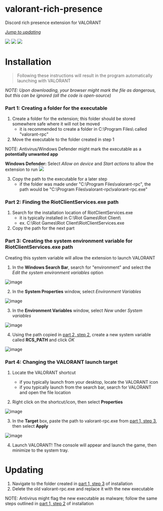 # valorant-rich-presence

Discord rich presence extension for VALORANT

[*Jump to updating*](https://github.com/colinhartigan/valorant-rich-presence/blob/main/README.md#updating)

![](https://media.discordapp.net/attachments/357677064507228171/815690033842880552/unknown.png)
![](https://media.discordapp.net/attachments/357677064507228171/815690322591613008/unknown.png)
![](https://media.discordapp.net/attachments/357677064507228171/815690580386381834/unknown.png)

# Installation
> Following these instructions will result in the program automatically launching with VALORANT

*NOTE: Upon downloading, your browser might mark the file as dangerous, but this can be ignored (all the code is open-source)*
### Part 1: Creating a folder for the executable
1. Create a folder for the extension; this folder should be stored somewhere safe where it will not be moved
    - it is recommended to create a folder in C:\Program Files\ called "valorant-rpc"
2. Move the executable to the folder created in step 1 

NOTE: Antivirus/Windows Defender might mark the executable as a **potentially unwanted app**

**Windows Defender:** Select *Allow on device* and *Start actions* to allow the extension to run
![](https://user-images.githubusercontent.com/42125428/109581460-5439f900-7aca-11eb-86f4-26bae7bae501.png)

3. Copy the path to the executable for a later step
    - if the folder was made under "C:\Program Files\valorant-rpc", the path would be "C:\Program Files\valorant-rpc\valorant-rpc.exe"

### Part 2: Finding the RiotClientServices.exe path
1. Search for the installation location of RiotClientServices.exe
    - it is typically installed in C:\Riot Games\Riot Client\
    - ex. C:\Riot Games\Riot Client\RiotClientServices.exe
2. Copy the path for the next part

### Part 3: Creating the system environment variable for RiotClientServices.exe path
Creating this system variable will allow the extension to launch VALORANT
1. In the **Windows Search Bar**, search for "environment" and select the *Edit the system environment variables* option

![image](https://user-images.githubusercontent.com/42125428/109581495-61ef7e80-7aca-11eb-82aa-0566caf33e3f.png)

2. In the **System Properties** window, select *Environment Variables*

![image](https://user-images.githubusercontent.com/42125428/109581512-69168c80-7aca-11eb-9eb2-8b8bb2e6f2ab.png)

3. In the **Environment Variables** window, select *New* under *System variables*

![image](https://user-images.githubusercontent.com/42125428/109581530-6f0c6d80-7aca-11eb-95de-05ce21f5e1a8.png)

4. Using the path copied in [part 2, step 2](https://github.com/colinhartigan/valorant-rich-presence/blob/main/README.md#part-2-finding-the-riotclientservicesexe-path), create a new system variable called **RCS_PATH** and click *OK*

![image](https://user-images.githubusercontent.com/42125428/109582065-7718dd00-7acb-11eb-9476-121bb0de9c4c.png)

### Part 4: Changing the VALORANT launch target

1. Locate the VALORANT shortcut
    - if you typically launch from your desktop, locate the VALORANT icon
    - if you typically launch from the search bar, search for VALORANT and open the file location

2. Right click on the shortcut/icon, then select **Properties**

![image](https://user-images.githubusercontent.com/42125428/109582766-bdbb0700-7acc-11eb-914e-40a46e139494.png)

3. In the **Target** box, paste the path to valorant-rpc.exe from [part 1, step 3](https://github.com/colinhartigan/valorant-rich-presence/blob/main/README.md#part-1-creating-a-folder-for-the-executable), then select **Apply**

![image](https://user-images.githubusercontent.com/42125428/109582870-eba04b80-7acc-11eb-8748-7de9376a8e81.png)

4. Launch VALORANT! The console will appear and launch the game, then minimize to the system tray.


# Updating
1. Navigate to the folder created in [part 1, step 3](https://github.com/colinhartigan/valorant-rich-presence/blob/main/README.md#part-1-creating-a-folder-for-the-executable) of installation
2. Delete the old valorant-rpc.exe and replace it with the new executable

NOTE: Antivirus might flag the new executable as malware; follow the same steps outlined in [part 1, step 2](https://github.com/colinhartigan/valorant-rich-presence/blob/main/README.md#part-1-creating-a-folder-for-the-executable) of installation
